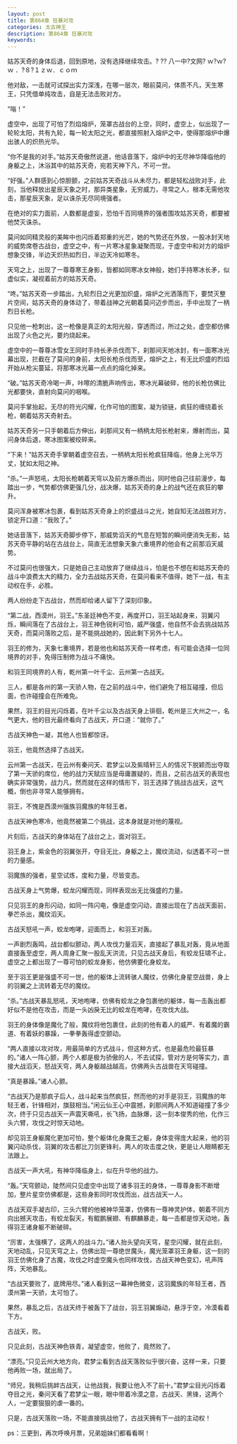 ```yaml
---
layout: post
title: 第864章 狂暴对攻
categories: 太古神王
description: 第864章 狂暴对攻
keywords:
---
```


姑苏天奇的身体后退，回到原地，没有选择继续攻击。? ?? 八一中?文网?  ｗ?ｗ?ｗ ．?８?１ｚｗ．ｃｏｍ

他对敌，一击就可试探出实力深浅，在哪一层次，眼前莫问，体质不凡，天生寒王，只凭借单纯攻击，自是无法击败对方。

“嗡！”

虚空中，出现了可怕了烈焰熔炉，笼罩古战台的上空，同时，虚空上，似出现了一轮轮太阳，共有九轮，每一轮太阳之光，都直接照射入熔炉之中，使得那熔炉中爆出骇人的炽热光华。

“你不是我的对手。”姑苏天奇傲然说道，他话音落下，熔炉中的无尽神华降临他的身躯之上，沐浴其中的姑苏天奇，宛若天神下凡，不可一世。

“好强。”人群感到心惊胆颤，之前姑苏天奇战斗从未尽力，都是轻松战败对手，此刻，当他释放出星辰天象之时，那异类星象，无穷威力，寻常之人，根本无需他攻击，那星辰天象，足以诛杀无尽同境强者。

在绝对的实力面前，人数都是虚妄，恐怕千百同境界的强者围攻姑苏天奇，都要被他焚灭诛杀。

莫问如同精灵般的美眸中也闪烁着郑重的光芒，她的气势还在外放，一股冰封天地的威势席卷古战台，虚空之中，有一片寒冰星象凝聚而现，于虚空中和对方的熔炉想象交锋，半边天炽热如烈日，半边天冷如寒冬。

天穹之上，出现了一尊尊寒王身影，皆都如同寒冰女神般，她们手持寒冰长矛，似虚似实，凝视着前方的姑苏天奇。

“咚。”姑苏天奇一步踏出，九轮烈日之光更加炽盛，熔炉之光洒落而下，要焚灭整片空间，姑苏天奇的身体动了，带着战神之光朝着莫问迈步而出，手中出现了一柄烈日长枪。

只见他一枪刺出，这一枪像是真正的太阳光般，穿透而过，所过之处，虚空都仿佛出现了火色之光，要灼烧起来。

虚空中的一尊尊冰雪女王同时手持长矛杀伐而下，刹那间天地冰封，有一面寒冰光幕出现，拦截在了莫问的身前，太阳长枪杀伐而至，熔炉之上，有无比炽盛的烈焰开始从枪尖蔓延，将那寒冰光幕一点点的熔化掉来。

“破。”姑苏天奇冷喝一声，咔嚓的清脆声响传出，寒冰光幕破碎，他的长枪仿佛比光都要快，直射向莫问的咽喉。

莫问手掌抬起，无尽的符光闪耀，化作可怕的图案，凝为锁链，疯狂的缠绕着长枪，朝着姑苏天奇射去。

姑苏天奇另一只手朝着后方伸出，刹那间又有一柄柄太阳长枪射来，爆射而出，莫问身体后退，寒冰图案被绞碎来。

“下来！”姑苏天奇手掌朝着虚空召去，一柄柄太阳长枪疯狂降临，他身上光华万丈，犹如太阳之神。

“杀。”一声怒吼，太阳长枪朝着天穹以及前方爆杀而出，同时他自己往前漫步，每踏出一步，气势都仿佛更强几分，战决爆，姑苏天奇的身上的战气还在疯狂的攀升。

莫问浑身被寒冰包裹，看到姑苏天奇身上的炽盛战斗之光，她自知无法战胜对方，锁定开口道：“我败了。”

她话音落下，姑苏天奇脚步停下，那威势滔天的气息在短暂的瞬间便消失无影，姑苏天奇平静的站在古战台上，简直无法想象天象六重境界的他会有之前那滔天威势。

不过莫问也很强大，只是她自己主动放弃了继续战斗，怕是也不想在和姑苏天奇的战斗中浪费太大的精力，全力去战姑苏天奇，在莫问看来不值得，她下一战，有主动权在手，必胜。

两人纷纷走下古战台，然而却给诸人留下了深刻印象。

“第二战，西漠州，羽王。”东圣廷神色不变，再度开口，羽王站起身来，羽翼闪烁，瞬间落在了古战台上，羽王神色锐利可怕，威严强盛，他自然不会去挑战姑苏天奇，而莫问落败之后，是不能挑战她的，因此剩下另外十七人。

羽王的修为，天象七重境界，若是他也和姑苏天奇一样考虑，有可能会选择一位同境界的对手，免得压制修为战斗不痛快。

和羽王同境界的人有，乾州第一叶千尘、云州第一古战天。

三人，都是各州的第一天骄人物，在之前的战斗中，他们避免了相互碰撞，但后面，也许碰撞会在所难免。

果然，羽王的目光闪烁着，在叶千尘以及古战天身上徘徊，乾州是三大州之一，名气更大，他的目光最终看向了古战天，开口道：“就你了。”

古战天神色一凝，其他人也皆都惊讶。

羽王，他竟然选择了古战天。

云州第一古战天，在云州有秦问天、君梦尘以及紫晴轩三人的情况下脱颖而出夺取了第一天骄的席位，他的战力天赋应当是毋庸置疑的，而且，之前古战天的表现也确实非常强势，战力凡，然而就在这样的情形下，羽王选择了挑战古战天，这气概，倒也非寻常人能够拥有。

羽王，不愧是西漠州强族羽魔族的年轻王者。

古战天神色寒冷，他竟然被第二个挑战，这本身就是对他的蔑视。

片刻后，古战天的身体站在了战台之上，面对羽王。

羽王身上，紫金色的羽翼张开，夺目无比，身躯之上，魔纹流动，似透着不可一世的力量感。

羽魔族的强者，星空试炼，度和力量，尽皆变态。

古战天身上气势爆，蛟龙闪耀而现，同样表现出无比强盛的力量。

只见羽王的身形闪动，如同一阵闪电，像是虚空闪动，直接出现在了古战天面前，拳芒杀出，魔纹滔天。

古战天怒吼一声，蛟龙咆哮，迎面而上，和羽王对轰。

一声剧烈轰鸣，战台都似颤动，两人攻伐力量滔天，直接起了暴乱对轰，竟从地面直接轰至虚空，两人周身汇聚一股乱天洪流，只见古战天身后，有蛟龙狂啸不止，虚空之上都出现了一尊可怕的蛟龙身影，他仿佛要化身蛟龙。

至于羽王更是强盛不可一世，他的躯体上流转骇人魔纹，仿佛化身星空战兽，身上的羽翼之上流转着无尽的魔纹。

“杀。”古战天暴乱怒吼，天地咆哮，仿佛有蛟龙之身包裹他的躯体，每一击轰出都好似不是他在攻击，而是一头凶戾无比的蛟龙在咆哮，在攻伐大战。

羽王的身体像是魔化了般，魔纹将他包裹住，此刻的他有着人的威严、有着魔的霸道、有着妖的暴躁，一拳拳轰得虚空颤动。

“两人直接以攻对攻，用最简单的方式战斗，但这种方式，也是最危险最狂暴的。”诸人一阵心颤，两个人都是极为骄傲的人，不去试探，管对方是何等实力，直接大战滔天，怒战天穹，两人身躯越战越高，仿佛两头古战兽在天穹碰撞。

“真是暴躁。”诸人心颤。

“古战天乃是那疯子后人，战斗起来当然疯狂，然而他的对手是羽王，羽魔族的年轻王者，针锋相对，旗鼓相当。”闲云仙王心中震撼，刹那间两人不知道碰撞了多少次，终于只见古战天一声震天嘶吼，长飞扬，血脉爆，这一刻本俊秀的他，化作三头六臂，攻伐之时惊天动地。

却见羽王身躯魔化更加可怕，整个躯体化身魔王之躯，身体变得庞大起来，他的羽翼闪动杀伐，羽翼的攻击都比刀剑更锋利，两人的攻击度之快，更是让人眼睛都无法跟上。

古战天一声大吼，有神华降临身上，似在升华他的战力。

“轰。”天穹颤动，陡然间只见虚空中出现了诸多羽王的身体，一尊尊身影不断增加，整片星空仿佛都是，这些身影同时攻伐而出，战古战天一人。

古战天双手凝古印，三头六臂的他被神华笼罩，仿佛有一尊神灵护体，朝着不同方向出撼天攻击，有蛟龙裂天，有鲲鹏展翅、有麒麟暴走，每一击都是惊天动地，轰得羽王诸身躯不断破碎。

“厉害，太强横了，这两人的战斗力。”诸人抬头望向天穹，星空闪耀，就在此刻，天地动乱，只见天穹之上，仿佛出现一尊绝世魔头，魔光笼罩羽王身躯，这一刻的羽王仿佛化身了古魔，攻伐之时虚空魔头也同样攻伐，古战天神色变幻，吼声阵阵，天地暴乱。

“古战天要败了，底牌用尽。”诸人看到这一幕神色微变，这羽魔族的年轻王者，西漠州第一天骄，太可怕了。

果然，暴乱之后，古战天终于被轰下了战台，羽王羽翼煽动，悬浮于空，冷漠看着下方。

古战天，败。

只见此刻，古战天神色铁青，凝望虚空，他败了，竟然败了。

“漂亮。”只见云州大地方向，君梦尘看到古战天落败似乎很兴奋，这样一来，只要他再败一场，就出局了。

“师兄，我稍后挑衅古战天，让他战我，我要让他入不了前十。”君梦尘目光闪烁着夺目之光，秦问天看了君梦尘一眼，眼中带着冷漠之意，古战天、黑锋，这两个人，一定要狠狠的虐一番的。

只是，古战天落败一场，不能直接挑战他了，古战天拥有下一战的主动权！

ps：三更到，再次呼唤月票，兄弟姐妹们都看看啊！
